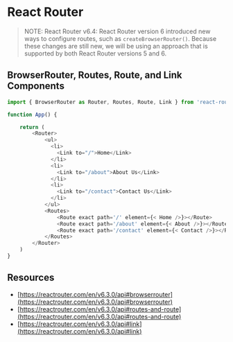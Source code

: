 # React Router

> NOTE: React Router v6.4: React Router version 6 introduced new ways to configure routes, such as `createBrowserRouter()`. Because these changes are still new, we will be using an approach that is supported by both React Router versions 5 and 6. 

## BrowserRouter, Routes, Route, and Link Components

``` js
import { BrowserRouter as Router, Routes, Route, Link } from 'react-router-dom'

function App() {

    return (
        <Router>
            <ul>  
              <li>  
                <Link to="/">Home</Link>  
              </li>  
              <li>  
                <Link to="/about">About Us</Link>  
              </li>  
              <li>  
                <Link to="/contact">Contact Us</Link>  
              </li>  
            </ul> 
            <Routes>
                <Route exact path='/' element={< Home />}></Route>  
                <Route exact path='/about' element={< About />}></Route>  
                <Route exact path='/contact' element={< Contact />}></Route>  
            </Routes>
        </Router>
    )
}
```

## Resources

* [https://reactrouter.com/en/v6.3.0/api#browserrouter](https://reactrouter.com/en/v6.3.0/api#browserrouter)
* [https://reactrouter.com/en/v6.3.0/api#routes-and-route](https://reactrouter.com/en/v6.3.0/api#routes-and-route)
* [https://reactrouter.com/en/v6.3.0/api#link](https://reactrouter.com/en/v6.3.0/api#link)